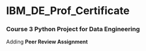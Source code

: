 # IBM_DE_Prof_Certificate

### Course 3 Python Project for Data Engineering

Adding **Peer Review Assignment**

